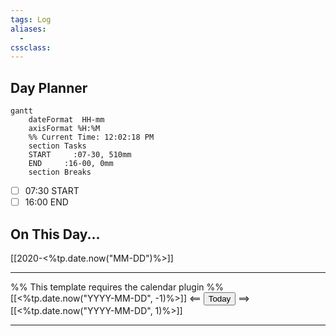 ```yaml
---
tags: Log
aliases: 
  - 
cssclass:
---
```


## Day Planner
```mermaid
gantt
    dateFormat  HH-mm
    axisFormat %H:%M
    %% Current Time: 12:02:18 PM
    section Tasks
    START     :07-30, 510mm
    END     :16-00, 0mm
    section Breaks

```

- [ ] 07:30 START
- [ ] 16:00 END

## On This Day...

[[2020-<%tp.date.now("MM-DD")%>]]

---

%% This template requires the calendar plugin %%
[[<%tp.date.now("YYYY-MM-DD", -1)%>]] <== <button class="date_button_today">Today</button> ==> [[<%tp.date.now("YYYY-MM-DD", 1)%>]]

---

